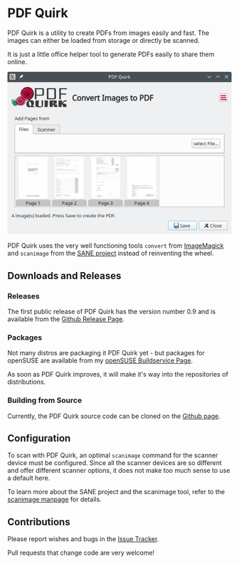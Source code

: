 # PDF Quirk

PDF Quirk is a utility to create PDFs from images easily and fast. The images can either be loaded from storage or directly be scanned.

It is just a little office helper tool to generate PDFs easily to share them online.

![Screenshot](https://github.com/dragotin/pdfquirk/raw/master/resources/screenshot1.png)

PDF Quirk uses the very well functioning tools `convert` from [ImageMagick](https://imagemagick.org/index.php) and `scanimage` from the [SANE project](http://www.sane-project.org/) instead of reinventing the wheel.

## Downloads and Releases

### Releases

The first public release of PDF Quirk has the version number 0.9 and is available from the [Github Release Page](https://github.com/dragotin/pdfquirk/releases/tag/v0.9). 

### Packages

Not many distros are packaging it PDF Quirk yet - but packages for openSUSE are available from my [openSUSE Buildservice Page](https://software.opensuse.org/package/pdfquirk).

As soon as PDF Quirk improves, it will make it's way into the repositories of distributions.

### Building from Source

Currently, the PDF Quirk source code can be cloned on the [Github page](https://github.com/dragotin/pdfquirk). 

## Configuration

To scan with PDF Quirk, an optimal `scanimage` command for the scanner device must be configured. Since all the scanner devices are so different and offer different scanner options, it does not make too much sense to use a default here.

To learn more about the SANE project and the scanimage tool, refer to the [scanimage manpage](http://www.sane-project.org/man/scanimage.1.html) for details.

## Contributions

Please report wishes and bugs in the [Issue Tracker](https://github.com/dragotin/pdfquirk/issues).

Pull requests that change code are very welcome!




